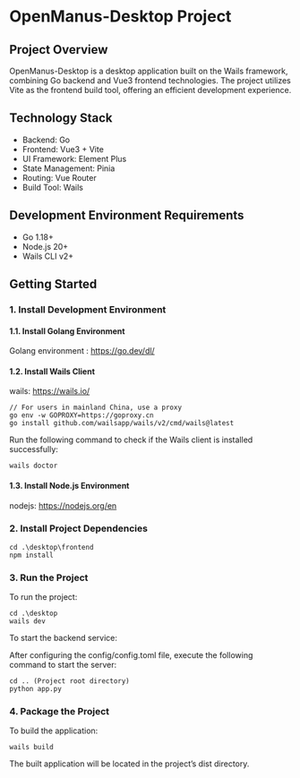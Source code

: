 # OpenManus-Desktop Project

## Project Overview

OpenManus-Desktop is a desktop application built on the Wails framework, combining Go backend and Vue3 frontend technologies. The project utilizes Vite as the frontend build tool, offering an efficient development experience.

## Technology Stack

- Backend: Go
- Frontend: Vue3 + Vite
- UI Framework: Element Plus
- State Management: Pinia
- Routing: Vue Router
- Build Tool: Wails

## Development Environment Requirements

- Go 1.18+
- Node.js 20+
- Wails CLI v2+

## Getting Started

### 1. Install Development Environment

#### 1.1. Install Golang Environment

Golang environment : https://go.dev/dl/

#### 1.2. Install Wails Client

wails: https://wails.io/

    // For users in mainland China, use a proxy
    go env -w GOPROXY=https://goproxy.cn
    go install github.com/wailsapp/wails/v2/cmd/wails@latest

Run the following command to check if the Wails client is installed successfully:

    wails doctor

#### 1.3. Install Node.js Environment

nodejs: https://nodejs.org/en

### 2. Install Project Dependencies

    cd .\desktop\frontend
    npm install

### 3. Run the Project

To run the project:

    cd .\desktop
    wails dev

To start the backend service:

After configuring the config/config.toml file, execute the following command to start the server:

    cd .. (Project root directory)
    python app.py

### 4. Package the Project

To build the application:

    wails build

The built application will be located in the project’s dist directory.
